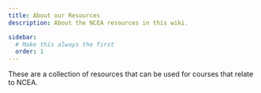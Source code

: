 ```yaml
---
title: About our Resources
description: About the NCEA resources in this wiki.

sidebar:
  # Make this always the first
  order: 1
---
```


These are a collection of resources that can be used for courses that relate to NCEA.

